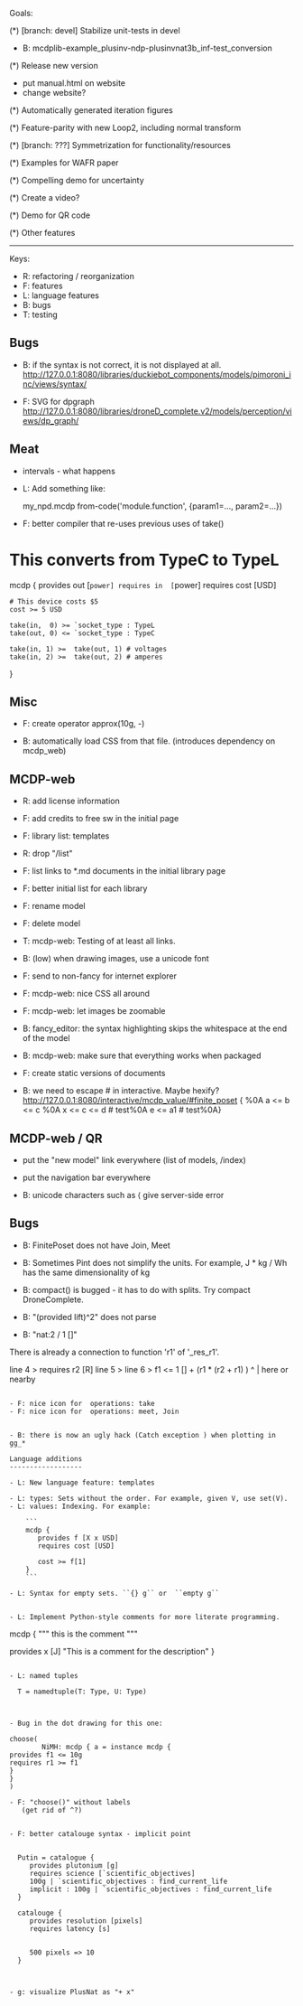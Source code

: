 Goals:

(*) [branch: devel] Stabilize unit-tests in devel

- B: mcdplib-example_plusinv-ndp-plusinvnat3b_inf-test_conversion 

(*) Release new version
- put manual.html on website
- change website?

(*) Automatically generated iteration figures

(*) Feature-parity with new Loop2, including normal transform

(*) [branch: ???] Symmetrization for functionality/resources

(*) Examples for WAFR paper

(*) Compelling demo for uncertainty

(*) Create a video?

(*) Demo for QR code

(*) Other features


--------------------


Keys:

- R: refactoring / reorganization
- F: features
- L: language features
- B: bugs
- T: testing


Bugs
-----

- B: if the syntax is not correct, it is not displayed at all.
  http://127.0.0.1:8080/libraries/duckiebot_components/models/pimoroni_inc/views/syntax/

- F: SVG for dpgraph http://127.0.0.1:8080/libraries/droneD_complete.v2/models/perception/views/dp_graph/




Meat
----


- intervals - what happens 


- L: Add something like:

  my_npd.mcdp
  from-code('module.function', {param1=..., param2=...})


- F: better compiler that re-uses previous uses of take()
# This converts from TypeC to TypeL
mcdp {
    provides out [`power]
    requires in  [`power] 
    requires cost [USD]

    # This device costs $5 
    cost >= 5 USD

    take(in,  0) >= `socket_type : TypeL
    take(out, 0) <= `socket_type : TypeC 
 
    take(in, 1) >=  take(out, 1) # voltages
    take(in, 2) >=  take(out, 2) # amperes
}


Misc
-----

- F: create operator approx(10g, -)

- B: automatically load CSS from that file. (introduces dependency on mcdp_web)
 

MCDP-web
----------

- R: add license information

- F: add credits to free sw in the initial page

- F: library list: templates


- R: drop "/list"


- F: list links to *.md documents in the initial library page
- F: better initial list for each library

- F: rename model

- F: delete model

- T: mcdp-web: Testing of at least all links.


- B: (low) when drawing images, use a unicode font
- F: send to non-fancy for internet explorer

- F: mcdp-web: nice CSS all around

- F: mcdp-web: let images be zoomable

- B: fancy_editor: the syntax highlighting skips the whitespace at the end of the model

- B: mcdp-web: make sure that everything works when packaged

- F: create static versions of documents

- B: we need to escape # in interactive. Maybe hexify?
http://127.0.0.1:8080/interactive/mcdp_value/#finite_poset { %0A    a <= b <= c  %0A    x <= c <= d # test%0A    e <= a1 # test%0A}


MCDP-web / QR
-------------

- put the "new model" link everywhere (list of models, /index)
- put the navigation bar everywhere


- B: unicode characters such as ⟨ give server-side error


Bugs
----

- B: FinitePoset does not have Join, Meet

- B: Sometimes Pint does not simplify the units. For example,
      J * kg / Wh has the same dimensionality of kg

- B: compact() is bugged - it has to do with splits. Try compact DroneComplete.

- B: "(provided lift)^2" does not parse
- B: "nat:2 / 1 []"

There is already a connection to function 'r1' of '_res_r1'.


 line  4 >  requires r2 [R]
 line  5 >
 line  6 >  f1  <= 1 [] + (r1 * (r2 + r1)  )
            ^
            |
            here or nearby
``` 

- F: nice icon for  operations: take
- F: nice icon for  operations: meet, Join


- B: there is now an ugly hack (Catch exception ) when plotting in gg_*

Language additions
------------------

- L: New language feature: templates

- L: types: Sets without the order. For example, given V, use set(V).
- L: values: Indexing. For example:

	```
	mcdp {
	   provides f [X x USD]
	   requires cost [USD]

	   cost >= f[1]
	}
	```

- L: Syntax for empty sets. ``{} g`` or  ``empty g`` 


- L: Implement Python-style comments for more literate programming.

```
mcdp {
   """ this is the comment """

  provides x [J] "This is a comment for the description"
}
```

- L: named tuples

  T = namedtuple(T: Type, U: Type)



- Bug in the dot drawing for this one:

choose(
        NiMH: mcdp { a = instance mcdp {
provides f1 <= 10g
requires r1 >= f1
}
}
)

- F: "choose()" without labels
   (get rid of ^?)


- F: better catalouge syntax - implicit point


  Putin = catalogue {
     provides plutonium [g]
     requires science [`scientific_objectives]
     100g | `scientific_objectives : find_current_life
     implicit : 100g | `scientific_objectives : find_current_life
  }

  catalouge { 
     provides resolution [pixels]
     requires latency [s]


     500 pixels => 10
  }



- g: visualize PlusNat as "+ x"










